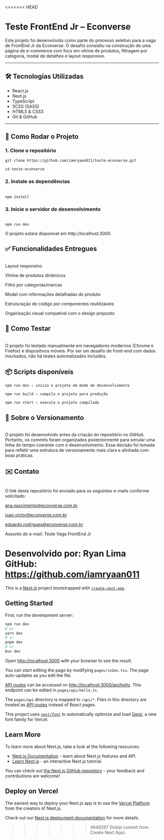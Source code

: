<<<<<<< HEAD
# Teste FrontEnd Jr – Econverse

Este projeto foi desenvolvido como parte do processo seletivo para a vaga de FrontEnd Jr da Econverse. O desafio consistiu na construção de uma página de e-commerce com foco em vitrine de produtos, filtragem por categoria, modal de detalhes e layout responsivo.

---

## 🛠 Tecnologias Utilizadas

- React.js  
- Next.js  
- TypeScript  
- SCSS (SASS)  
- HTML5 & CSS3  
- Git & GitHub  

---

## 🚀 Como Rodar o Projeto

### 1. Clone o repositório
```git clone https://github.com/iamryaan011/teste-econverse.git```

```cd teste-econverse```

### 2. Instale as dependências
<br />```npm install```

### 3. Inicie o servidor de desenvolvimento

<br />```npm run dev```

O projeto estará disponível em http://localhost:3000.

## ✅ Funcionalidades Entregues
<br />Layout responsivo

Vitrine de produtos dinâmicos

Filtro por categorias/marcas

Modal com informações detalhadas do produto

Estruturação de código por componentes reutilizáveis

Organização visual compatível com o design proposto

## 🧪 Como Testar
<br />O projeto foi testado manualmente em navegadores modernos (Chrome e Firefox) e dispositivos móveis.
Por ser um desafio de front-end com dados mockados, não há testes automatizados incluídos.

## 📦 Scripts disponíveis<br />
```npm run dev — inicia o projeto em modo de desenvolvimento```

```npm run build — compila o projeto para produção```

```npm run start — executa o projeto compilado```

## 📝 Sobre o Versionamento
<br />O projeto foi desenvolvido antes da criação do repositório no GitHub.
Portanto, os commits foram organizados posteriormente para simular uma linha do tempo coerente com o desenvolvimento.
Essa decisão foi tomada para refletir uma estrutura de versionamento mais clara e alinhada com boas práticas.

## ✉️ Contato
<br />O link deste repositório foi enviado para os seguintes e-mails conforme solicitado:

ana.nascimento@econverse.com.br

joao.victor@econverse.com.br

eduardo.rodrigues@econverse.com.br

Assunto do e-mail: Teste Vaga FrontEnd Jr

Desenvolvido por: Ryan Lima
<br />GitHub: https://github.com/iamryaan011
=======
This is a [Next.js](https://nextjs.org) project bootstrapped with [`create-next-app`](https://nextjs.org/docs/pages/api-reference/create-next-app).

## Getting Started

First, run the development server:

```bash
npm run dev
# or
yarn dev
# or
pnpm dev
# or
bun dev
```

Open [http://localhost:3000](http://localhost:3000) with your browser to see the result.

You can start editing the page by modifying `pages/index.tsx`. The page auto-updates as you edit the file.

[API routes](https://nextjs.org/docs/pages/building-your-application/routing/api-routes) can be accessed on [http://localhost:3000/api/hello](http://localhost:3000/api/hello). This endpoint can be edited in `pages/api/hello.ts`.

The `pages/api` directory is mapped to `/api/*`. Files in this directory are treated as [API routes](https://nextjs.org/docs/pages/building-your-application/routing/api-routes) instead of React pages.

This project uses [`next/font`](https://nextjs.org/docs/pages/building-your-application/optimizing/fonts) to automatically optimize and load [Geist](https://vercel.com/font), a new font family for Vercel.

## Learn More

To learn more about Next.js, take a look at the following resources:

- [Next.js Documentation](https://nextjs.org/docs) - learn about Next.js features and API.
- [Learn Next.js](https://nextjs.org/learn-pages-router) - an interactive Next.js tutorial.

You can check out [the Next.js GitHub repository](https://github.com/vercel/next.js) - your feedback and contributions are welcome!

## Deploy on Vercel

The easiest way to deploy your Next.js app is to use the [Vercel Platform](https://vercel.com/new?utm_medium=default-template&filter=next.js&utm_source=create-next-app&utm_campaign=create-next-app-readme) from the creators of Next.js.

Check out our [Next.js deployment documentation](https://nextjs.org/docs/pages/building-your-application/deploying) for more details.
>>>>>>> 4948297 (Initial commit from Create Next App)

